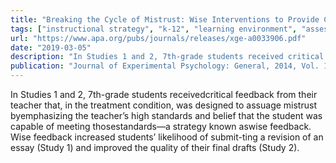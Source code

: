 ```yaml
---
title: "Breaking the Cycle of Mistrust: Wise Interventions to Provide Critical Feedback Across the Racial Divide"
tags: ["instructional strategy", "k-12", "learning environment", "assessment"]
url: "https://www.apa.org/pubs/journals/releases/xge-a0033906.pdf"
date: "2019-03-05"
description: "In Studies 1 and 2, 7th-grade students received critical feedback from their teacher that, in the treatment condition, was designed to assuage mistrust byemphasizing the teacher’s high standards and belief that the student was capable of meeting thosestandards—a strategy known aswise feedback. Wise feedback increased students’ likelihood of submit-ting a revision of an essay (Study 1) and improved the quality of their final drafts (Study 2)."
publication: "Journal of Experimental Psychology: General, 2014, Vol. 143, No. 2, 804–824"
---
```


In Studies 1 and 2, 7th-grade students receivedcritical feedback from their teacher that, in the treatment condition, was designed to assuage mistrust byemphasizing the teacher’s high standards and belief that the student was capable of meeting thosestandards—a strategy known aswise feedback. Wise feedback increased students’ likelihood of submit-ting a revision of an essay (Study 1) and improved the quality of their final drafts (Study 2).
